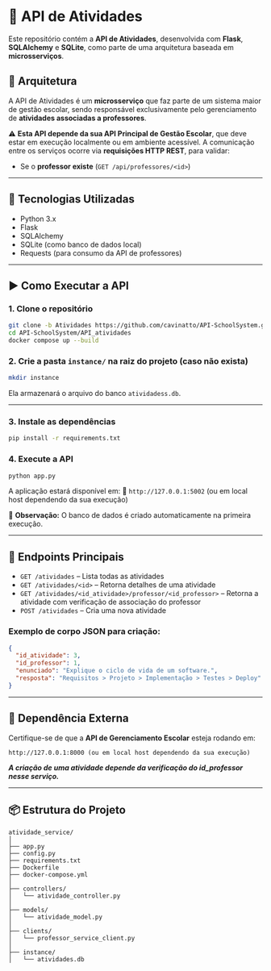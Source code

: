 # 📝 API de Atividades

Este repositório contém a **API de Atividades**, desenvolvida com **Flask**, **SQLAlchemy** e **SQLite**, como parte de uma arquitetura baseada em **microsserviços**.

## 🧩 Arquitetura

A API de Atividades é um **microsserviço** que faz parte de um sistema maior de gestão escolar, sendo responsável exclusivamente pelo gerenciamento de **atividades associadas a professores**.

⚠️ **Esta API depende da sua API Principal de Gestão Escolar**, que deve estar em execução localmente ou em ambiente acessível. A comunicação entre os serviços ocorre via **requisições HTTP REST**, para validar:

- Se o **professor existe** (`GET /api/professores/<id>`)

---

## 🚀 Tecnologias Utilizadas

- Python 3.x  
- Flask  
- SQLAlchemy  
- SQLite (como banco de dados local)  
- Requests (para consumo da API de professores)

---

## ▶️ Como Executar a API

### 1. Clone o repositório

```bash
git clone -b Atividades https://github.com/cavinatto/API-SchoolSystem.git
cd API-SchoolSystem/API_atividades
docker compose up --build
```

### 2. Crie a pasta `instance/` na raiz do projeto (caso não exista)

```bash
mkdir instance
```

Ela armazenará o arquivo do banco `atividadess.db`.

---

### 3. Instale as dependências

```bash
pip install -r requirements.txt
```

### 4. Execute a API

```bash
python app.py
```

A aplicação estará disponível em:
📍 `http://127.0.0.1:5002` (ou em local host dependendo da sua execução)

📝 **Observação:** O banco de dados é criado automaticamente na primeira execução.

---

## 📡 Endpoints Principais

- `GET /atividades` – Lista todas as atividades
- `GET /atividades/<id>` – Retorna detalhes de uma atividade
- `GET /atividades/<id_atividade>/professor/<id_professor>` – Retorna a atividade com verificação de associação do professor
- `POST /atividades` – Cria uma nova atividade

### Exemplo de corpo JSON para criação:

```json
{
  "id_atividade": 3,
  "id_professor": 1,
  "enunciado": "Explique o ciclo de vida de um software.",
  "resposta": "Requisitos > Projeto > Implementação > Testes > Deploy"
}
```

---

## 🔗 Dependência Externa

Certifique-se de que a **API de Gerenciamento Escolar** esteja rodando em:

```
http://127.0.0.1:8000 (ou em local host dependendo da sua execução)
```

***A criação de uma atividade depende da verificação do id_professor nesse serviço.***

---

## 📦 Estrutura do Projeto

```
atividade_service/
│
├── app.py
├── config.py
├── requirements.txt
├── Dockerfile
├── docker-compose.yml
│
├── controllers/
│   └── atividade_controller.py
│
├── models/
│   └── atividade_model.py
│
├── clients/
│   └── professor_service_client.py
│
├── instance/
│   └── atividades.db
```
